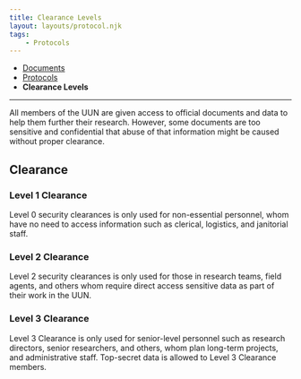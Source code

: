 ```yaml
---
title: Clearance Levels
layout: layouts/protocol.njk
tags:
    - Protocols
---
```

<nav class="breadcrumb">
    <ul>
        <li><a href="/docs">Documents</a></li>
        <li><a href="/docs/protocol">Protocols</a></li>
        <li><b>Clearance Levels</b></li>
    </ul>
</nav>
<hr>

All members of the UUN are given access to official documents and data to help them further their research. However, some documents are too sensitive and confidential that abuse of that information might be caused without proper clearance.

## Clearance

### Level 1 Clearance
Level 0 security clearances is only used for non-essential personnel, whom have no need to access information such as clerical, logistics, and janitorial staff.

### Level 2 Clearance
Level 2 security clearances is only used for those in research teams, field agents, and others whom require direct access sensitive data as part of their work in the UUN. 

### Level 3 Clearance
Level 3 Clearance is only used for senior-level personnel such as research directors, senior researchers, and others, whom plan long-term projects, and administrative staff. Top-secret data is allowed to Level 3 Clearance members.